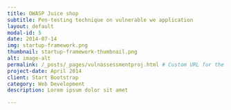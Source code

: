 ```yaml
---
title: OWASP Juice shop
subtitle: Pen-testing technique on vulnerable we application
layout: default
modal-id: 5
date: 2014-07-14
img: startup-framework.png
thumbnail: startup-framework-thumbnail.png
alt: image-alt
permalink: /_posts/_pages/vulnassessmentproj.html # Custom URL for the post
project-date: April 2014
client: Start Bootstrap
category: Web Development
description: Lorem ipsum dolor sit amet

---
```

